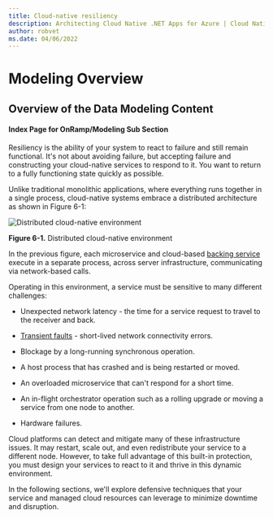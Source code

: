 ```yaml
---
title: Cloud-native resiliency
description: Architecting Cloud Native .NET Apps for Azure | Cloud Native Resiliency
author: robvet
ms.date: 04/06/2022
---
```


# Modeling Overview

## Overview of the Data Modeling Content 
#### Index Page for OnRamp/Modeling Sub Section



Resiliency is the ability of your system to react to failure and still remain functional. It's not about avoiding failure, but accepting failure and constructing your cloud-native services to respond to it. You want to return to a fully functioning state quickly as possible.

Unlike traditional monolithic applications, where everything runs together in a single process, cloud-native systems embrace a distributed architecture as shown in Figure 6-1:

![Distributed cloud-native environment](../media/foundation/distributed-cloud-native-environment.png)

**Figure 6-1.** Distributed cloud-native environment

In the previous figure, each microservice and cloud-based [backing service](https://12factor.net/backing-services) execute in a separate process, across server infrastructure, communicating via network-based calls.

Operating in this environment, a service must be sensitive to many different challenges:

- Unexpected network latency - the time for a service request to travel to the receiver and back.

- [Transient faults](/azure/architecture/best-practices/transient-faults) - short-lived network connectivity errors.

- Blockage by a long-running synchronous operation.

- A host process that has crashed and is being restarted or moved.

- An overloaded microservice that can't respond for a short time.

- An in-flight orchestrator operation such as a rolling upgrade or moving a service from one node to another.

- Hardware failures.

Cloud platforms can detect and mitigate many of these infrastructure issues. It may restart, scale out, and even redistribute your service to a different node.  However, to take full advantage of this built-in protection, you must design your services to react to it and thrive in this dynamic environment.

In the following sections, we'll explore defensive techniques that your service and managed cloud resources can leverage to minimize downtime and disruption.

